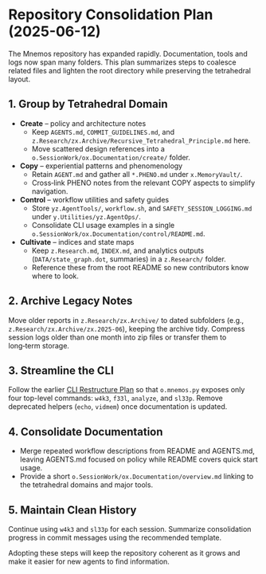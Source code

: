 # Repository Consolidation Plan (2025-06-12)

The Mnemos repository has expanded rapidly. Documentation, tools and logs now span many folders. This plan summarizes steps to coalesce related files and lighten the root directory while preserving the tetrahedral layout.

## 1. Group by Tetrahedral Domain

- **Create** – policy and architecture notes
  - Keep `AGENTS.md`, `COMMIT_GUIDELINES.md`, and `z.Research/zx.Archive/Recursive_Tetrahedral_Principle.md` here.
  - Move scattered design references into a `o.SessionWork/ox.Documentation/create/` folder.
- **Copy** – experiential patterns and phenomenology
  - Retain `AGENT.md` and gather all `*.PHENO.md` under `x.MemoryVault/`.
  - Cross‑link PHENO notes from the relevant COPY aspects to simplify navigation.
- **Control** – workflow utilities and safety guides
  - Store `yz.AgentTools/`, `workflow.sh`, and `SAFETY_SESSION_LOGGING.md` under `y.Utilities/yz.AgentOps/`.
  - Consolidate CLI usage examples in a single `o.SessionWork/ox.Documentation/control/README.md`.
- **Cultivate** – indices and state maps
  - Keep `z.Research.md`, `INDEX.md`, and analytics outputs (`DATA/state_graph.dot`, summaries) in a `z.Research/` folder.
  - Reference these from the root README so new contributors know where to look.

## 2. Archive Legacy Notes

Move older reports in `z.Research/zx.Archive/` to dated subfolders (e.g., `z.Research/zx.Archive/zx.2025-06`), keeping the archive tidy. Compress session logs older than one month into zip files or transfer them to long‑term storage.

## 3. Streamline the CLI

Follow the earlier [CLI Restructure Plan](CLI_RESTRUCTURE_PLAN_20250608.md) so that `o.mnemos.py` exposes only four top-level commands: `w4k3`, `f33l`, `analyze`, and `sl33p`. Remove deprecated helpers (`echo`, `vidmem`) once documentation is updated.

## 4. Consolidate Documentation

- Merge repeated workflow descriptions from README and AGENTS.md, leaving AGENTS.md focused on policy while README covers quick start usage.
- Provide a short `o.SessionWork/ox.Documentation/overview.md` linking to the tetrahedral domains and major tools.

## 5. Maintain Clean History

Continue using `w4k3` and `sl33p` for each session. Summarize consolidation progress in commit messages using the recommended template.

Adopting these steps will keep the repository coherent as it grows and make it easier for new agents to find information.


